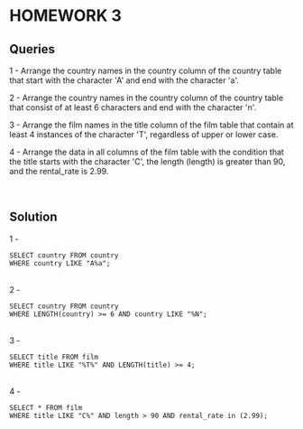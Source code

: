 # HOMEWORK 3

## Queries

1 - Arrange the country names in the country column of the country table that start with the character 'A' and end with the character 'a'.

2 - Arrange the country names in the country column of the country table that consist of at least 6 characters and end with the character 'n'.

3 - Arrange the film names in the title column of the film table that contain at least 4 instances of the character 'T', regardless of upper or lower case.

4 - Arrange the data in all columns of the film table with the condition that the title starts with the character 'C', the length (length) is greater than 90, and the rental_rate is 2.99.

</br>

## Solution

1 -
```
SELECT country FROM country
WHERE country LIKE "A%a";
```
</br>
2 -

```
SELECT country FROM country
WHERE LENGTH(country) >= 6 AND country LIKE "%N";
```
</br>
3 -

```
SELECT title FROM film
WHERE title LIKE "%T%" AND LENGTH(title) >= 4;
```
</br>
4 -

```
SELECT * FROM film
WHERE title LIKE "C%" AND length > 90 AND rental_rate in (2.99);
```
